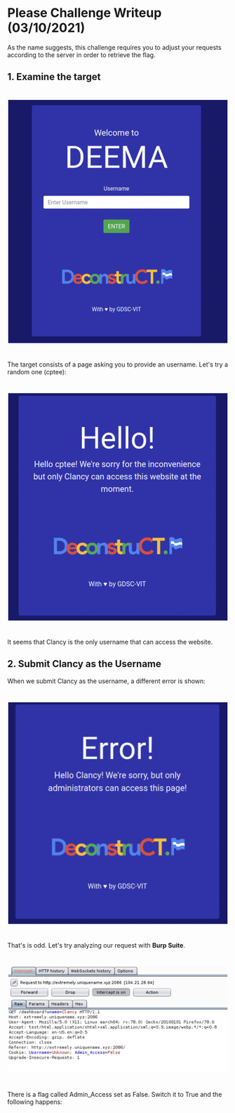 # Please Challenge Writeup (03/10/2021)
As the name suggests, this challenge requires you to adjust your requests according to the server in order to retrieve the flag. 

## 1. Examine the target
<img src=img/please1.png>

The target consists of a page asking you to provide an username.
Let's try a random one (cptee):

<img src=img/please2.png>

It seems that Clancy is the only username that can access the website.

## 2. Submit Clancy as the Username
When we submit Clancy as the username, a different error is shown:
<img src=img/please3.png>


That's is odd. Let's try analyzing our request with <b>Burp Suite</b>.
<img src=img/please4.png>

There is a flag called Admin_Access set as False.
Switch it to True and the following happens:








<style>
img {
    display: block;
    margin-left: auto;
    margin-right: auto;
    width: 500px;
    margin-top: 40px;
    margin-bottom: 40px;
}
</style>